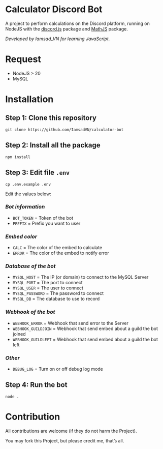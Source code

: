 # Calculator Discord Bot

A project to perform calculations on the Discord platform, running on NodeJS with the [discord.js](https://github.com/discordjs/discord.js/) package and [MathJS](https://github.com/josdejong/mathjs) package.

*Developed by Iamsad_VN for learning JavaScript.*

# Request
- NodeJS > 20
- MySQL 

# Installation
## Step 1: Clone this repository
```
git clone https://github.com/IamsadVN/calculator-bot
```
## Step 2: Install all the package
```
npm install 
```
## Step 3: Edit file `.env`
```
cp .env.example .env
```
Edit the values below:
### *Bot information*
- `BOT_TOKEN` = Token of the bot
- `PREFIX` = Prefix you want to user
### *Embed color*
- `CALC` = The color of the embed to calculate
- `ERROR` = The color of the embed to notify error
### *Database of the bot*
- `MYSQL_HOST` = The IP (or domain) to connect to the MySQL Server
- `MYSQL_PORT` = The port to connect
- `MYSQL_USER` = The user to connect
- `MYSQL_PASSWORD` = The password to connect
- `MYSQL_DB` = The database to use to record
### *Webhook of the bot*
- `WEBHOOK_ERROR` = Webhook that send error to the Server
- `WEBHOOK_GUILDJOIN` = Webhook that send embed about a guild the bot joined
- `WEBHOOK_GUILDLEFT` = Webhook that send embed about a guild the bot left
### *Other*
- `DEBUG_LOG` = Turn on or off debug log mode
## Step 4: Run the bot
```
node .
```
# Contribution
All contributions are welcome (if they do not harm the Project).

You may fork this Project, but please credit me, that’s all.
